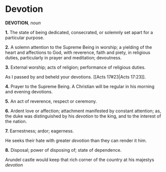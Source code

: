# Devotion

**DEVOTION**, _noun_

**1.** The state of being dedicated, consecrated, or solemnly set apart for a particular purpose.

**2.** A solemn attention to the Supreme Being in worship; a yielding of the heart and affections to God, with reverence, faith and piety, in religious duties, particularly in prayer and meditation; devoutness.

**3.** External worship; acts of religion; performance of religious duties.

As I passed by and beheld your devotions. [[Acts 17#23|Acts 17:23]].

**4.** Prayer to the Supreme Being. A Christian will be regular in his morning and evening devotions.

**5.** An act of reverence, respect or ceremony.

**6.** Ardent love or affection; attachment manifested by constant attention; as, the duke was distinguished by his _devotion_ to the king, and to the interest of the nation.

**7.** Earnestness; ardor; eagerness.

He seeks their hate with greater _devotion_ than they can render it him.

**8.** Disposal; power of disposing of; state of dependence.

Arundel castle would keep that rich corner of the country at his majestys _devotion_